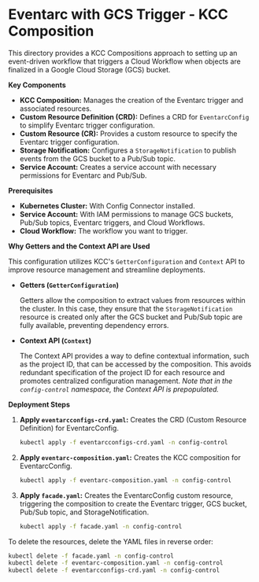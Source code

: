 # Eventarc with GCS Trigger - KCC Composition

This directory provides a KCC Compositions approach to setting up an event-driven workflow that triggers a Cloud Workflow when objects are finalized in a Google Cloud Storage (GCS) bucket.

**Key Components**

* **KCC Composition:** Manages the creation of the Eventarc trigger and associated resources.
* **Custom Resource Definition (CRD):** Defines a CRD for `EventarcConfig` to simplify Eventarc trigger configuration.
* **Custom Resource (CR):** Provides a custom resource to specify the Eventarc trigger configuration.
* **Storage Notification:** Configures a `StorageNotification` to publish events from the GCS bucket to a Pub/Sub topic.
* **Service Account:** Creates a service account with necessary permissions for Eventarc and Pub/Sub.

**Prerequisites**

* **Kubernetes Cluster:** With Config Connector installed.
* **Service Account:** With IAM permissions to manage GCS buckets, Pub/Sub topics, Eventarc triggers, and Cloud Workflows.
* **Cloud Workflow:** The workflow you want to trigger.

**Why Getters and the Context API are Used**

This configuration utilizes KCC's `GetterConfiguration` and `Context` API to improve resource management and streamline deployments.

* **Getters (`GetterConfiguration`)**

    Getters allow the composition to extract values from resources within the cluster. In this case, they ensure that the `StorageNotification` resource is created only after the GCS bucket and Pub/Sub topic are fully available, preventing dependency errors.

* **Context API (`Context`)**

    The Context API provides a way to define contextual information, such as the project ID, that can be accessed by the composition. This avoids redundant specification of the project ID for each resource and promotes centralized configuration management. 
    *Note that in the `config-control` namespace, the Context API is prepopulated.*

**Deployment Steps**

1. **Apply `eventarcconfigs-crd.yaml`:** Creates the CRD (Custom Resource Definition) for EventarcConfig.

   ```bash
   kubectl apply -f eventarcconfigs-crd.yaml -n config-control
   
2. **Apply `eventarc-composition.yaml`:** Creates the KCC composition for EventarcConfig.

   ```bash
   kubectl apply -f eventarc-composition.yaml -n config-control

3. **Apply `facade.yaml`:** Creates the EventarcConfig custom resource, triggering the composition to create the Eventarc trigger, GCS bucket, Pub/Sub topic, and StorageNotification.

   ```bash
   kubectl apply -f facade.yaml -n config-control

To delete the resources, delete the YAML files in reverse order:

```bash
kubectl delete -f facade.yaml -n config-control
kubectl delete -f eventarc-composition.yaml -n config-control
kubectl delete -f eventarcconfigs-crd.yaml -n config-control
```
